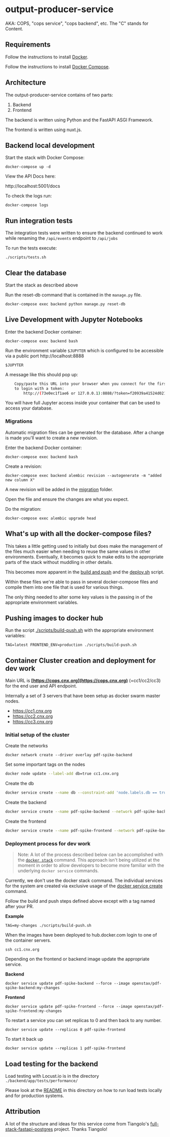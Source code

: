 # output-producer-service

AKA: COPS, "cops service", "cops backend", etc. The "C" stands for Content.

## Requirements

Follow the instructions to install [Docker](https://docs.docker.com/install/).

Follow the instructions to install [Docker Compose](https://docs.docker.com/compose/install/).

## Architecture

The output-producer-service contains of two parts:

1. Backend
2. Frontend

The backend is written using Python and the FastAPI ASGI Framework.

The frontend is written using nuxt.js.

## Backend local development

Start the stack with Docker Compose:

    docker-compose up -d

View the API Docs here:

http://localhost:5001/docs

To check the logs run:

    docker-compose logs

## Run integration tests 

The integration tests were written to ensure the backend continued 
to work while renaming the `/api/events` endpoint to `/api/jobs`

To run the tests execute:

    ./scripts/tests.sh

## Clear the database

Start the stack as described above

Run the reset-db command that is contained in the `manage.py` file.

    docker-compose exec backend python manage.py reset-db

## Live Development with Jupyter Notebooks

Enter the backend Docker container:

    docker-compose exec backend bash

Run the environment variable `$JUPYTER` which is configured to be accessible via a public port http://localhost:8888

    $JUPYTER

A message like this should pop up:

```bash
    Copy/paste this URL into your browser when you connect for the first time,
    to login with a token:
        http://(73e0ec1f1ae6 or 127.0.0.1):8888/?token=f20939a41524d021fbfc62b31be8ea4dd9232913476f4397
```

You will have full Jupyter access inside your container that can be used to access your database.

### Migrations

Automatic migration files can be generated for the database. After a change is made you'll want to create a new revision.

Enter the backend Docker container:

    docker-compose exec backend bash

Create a revision:

    docker-compose exec backend alembic revision --autogenerate -m "added new column X"

A new revision will be added in the [migration](./backend/app/migrations/versions) folder.

Open the file and ensure the changes are what you expect.

Do the migration:

    docker-compose exec alembic upgrade head

## What's up with all the docker-compose files?

This takes a little getting used to initially but does make the management of the files much easier
when needing to reuse the same values in other environments. Eventually, it becomes quick to make edits
to the appropriate parts of the stack without muddling in other details.

This becomes more apparent in the [build and push](./scripts/build-push.sh) and the [deploy.sh](./scripts/deploy.sh) script.

Within these files we're able to pass in several docker-compose files and compile them into one file that is used for various things.

The only thing needed to alter some key values is the passing in of the appropriate environment variables.

## Pushing images to docker hub

Run the script [./scripts/build-push.sh](./scripts/build-push.sh) with the appropriate environment variables:

    TAG=latest FRONTEND_ENV=production ./scripts/build-push.sh

## Container Cluster creation and deployment for dev work

Main URL is **[https://cops.cnx.org](https://cops.cnx.org)** (=cc1/cc2/cc3) for the end user and API endpoint.

Internally a set of 3 servers that have been setup as docker swarm master nodes.

* https://cc1.cnx.org
* https://cc2.cnx.org
* https://cc3.cnx.org

### Initial setup of the cluster

Create the networks

```bask
docker network create --driver overlay pdf-spike-backend
```

Set some important tags on the nodes

```bash
docker node update --label-add db=true cc1.cnx.org
```

Create the db

```bash
docker service create --name db --constraint-add 'node.labels.db == true' --mount type=volume,source=db-data,target=/var/lib/postgresql/data --network pdf-spike-backend postgres:11
```

Create the backend

```bash
docker service create --name pdf-spike-backend --network pdf-spike-backend --label traefik.frontend.rule=PathPrefix:/api,/docs,/redoc --label traefik.enable=true --label traefik.port=80 --replicas openstax/pdf-spike-backend
```

Create the frontend

```bash
docker service create --name pdf-spike-frontend --network pdf-spike-backend --label traefik.frontend.rule=PathPrefix:/ --label traefik.enable=true --label traefik.port=80 --replicas 1 openstax/pdf-spike-frontend
```


### Deployment process for dev work

>Note: A lot of the process described below can be accomplished with the 
>[`docker stack`](https://docs.docker.com/engine/reference/commandline/stack/) 
>command. This approach isn't being utilized at the moment in order to allow 
>developers to become more familiar with the underlying `docker service` commands.


Currently, we don't use the docker stack command. The individual services for 
the system are created via exclusive usage of the 
[docker service create](https://docs.docker.com/engine/reference/commandline/service/) command.


Follow the build and push steps defined above except with a tag named after your PR.

**Example**

    TAG=my-changes ./scripts/build-push.sh

When the images have been deployed to hub.docker.com login to one of the container servers.

    ssh cc1.cnx.org

Depending on the frontend or backend image update the appropriate service.

**Backend**

    docker service update pdf-spike-backend --force --image openstax/pdf-spike-backend:my-changes

**Frontend**

    docker service update pdf-spike-frontend --force --image openstax/pdf-spike-frontend:my-changes

To restart a service you can set replicas to 0 and then back to any number.

    docker service update --replicas 0 pdf-spike-frontend

To start it back up

    docker service update --replicas 1 pdf-spike-frontend


## Load testing for the backend

Load testing with Locust.io is in the directory `./backend/app/tests/performance/`

Please look at the [README](./backend/app/tests/performance/README.md) in this directory on how to run load tests locally and for production systems.


## Attribution

A lot of the structure and ideas for this service come from Tiangolo's [full-stack-fastapi-postgres](https://github.com/tiangolo/full-stack-fastapi-postgresql) project. Thanks Tiangolo!
